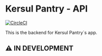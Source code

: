 # Kersul Pantry - API
[![CircleCI](https://circleci.com/gh/jhkersul/kersul-pantry-api.svg?style=svg)](https://circleci.com/gh/jhkersul/kersul-pantry-api)

This is the backend for Kersul Pantry`s app.

## :warning: **IN DEVELOPMENT**
